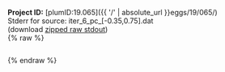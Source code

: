 **Project ID:** [plumID:19.065]({{ '/' | absolute_url }}eggs/19/065/)  
Stderr for source:  iter_6_pc_[-0.35,0.75].dat   
(download [zipped raw stdout](iter_6_pc_[-0.35,0.75].dat.plumed_master.stdout.txt.zip))  
{% raw %}
<pre>
</pre>
{% endraw %}
